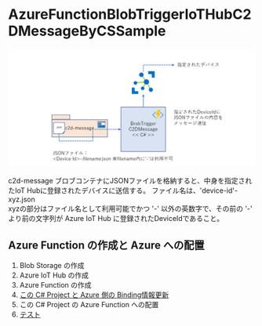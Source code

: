 # AzureFunctionBlobTriggerIoTHubC2DMessageByCSSample 

![architecture](doc/images/architecture.png)

c2d-message ブロブコンテナにJSONファイルを格納すると、中身を指定されたIoT Hubに登録されたデバイスに送信する。 
ファイル名は、'device-id'-xyz.json  
xyzの部分はファイル名として利用可能でかつ '-' 以外の英数字で、その前の '-' より前の文字列が Azure IoT Hub に登録されたDeviceIdであること。

## Azure Function の作成と Azure への配置 
1. Blob Storage の作成 
2. Azure IoT Hub の作成 
3. Azure Function の作成 
4. [この C# Project と Azure 側の Binding情報更新](doc/bindsetting.md) 
5. この C# Project の Azure Function への配置 
6. [テスト](test.md) 

